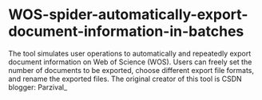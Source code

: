 # WOS-spider-automatically-export-document-information-in-batches
 The tool simulates user operations to automatically and repeatedly export document information on Web of Science (WOS). Users can freely set the number of documents to be exported, choose different export file formats, and rename the exported files. The original creator of this tool is CSDN blogger: Parzival_
